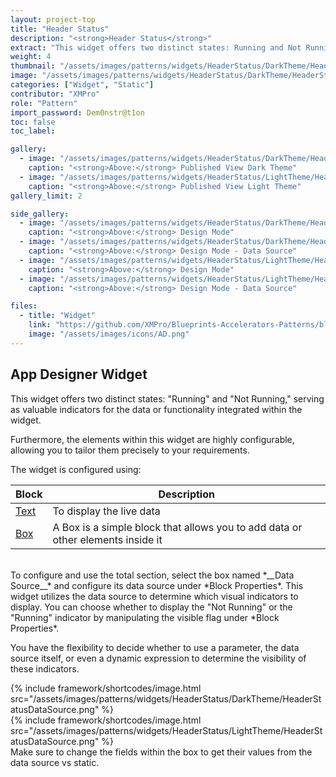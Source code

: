 ```yaml
---
layout: project-top
title: "Header Status"
description: "<strong>Header Status</strong>"
extract: "This widget offers two distinct states: Running and Not Running, serving as valuable indicators for the data or functionality integrated within the widget."
weight: 4
thumbnail: "/assets/images/patterns/widgets/HeaderStatus/DarkTheme/HeaderStatusPublishedMode.png"
image: "/assets/images/patterns/widgets/HeaderStatus/DarkTheme/HeaderStatusPublishedMode.png"
categories: ["Widget", "Static"]
contributor: "XMPro"
role: "Pattern"
import_password: Dem0nstr@t1on
toc: false
toc_label: 

gallery:
  - image: "/assets/images/patterns/widgets/HeaderStatus/DarkTheme/HeaderStatusPublishedMode.png"
    caption: "<strong>Above:</strong> Published View Dark Theme"
  - image: "/assets/images/patterns/widgets/HeaderStatus/LightTheme/HeaderStatusPublishedMode.png"
    caption: "<strong>Above:</strong> Published View Light Theme"
gallery_limit: 2

side_gallery:
  - image: "/assets/images/patterns/widgets/HeaderStatus/DarkTheme/HeaderStatusDesignMode.png"
    caption: "<strong>Above:</strong> Design Mode"
  - image: "/assets/images/patterns/widgets/HeaderStatus/DarkTheme/HeaderStatusDataSource.png"
    caption: "<strong>Above:</strong> Design Mode - Data Source"
  - image: "/assets/images/patterns/widgets/HeaderStatus/LightTheme/HeaderStatusDesignMode.png"
    caption: "<strong>Above:</strong> Design Mode"
  - image: "/assets/images/patterns/widgets/HeaderStatus/LightTheme/HeaderStatusDataSource.png"
    caption: "<strong>Above:</strong> Design Mode - Data Source"

files:
  - title: "Widget"
    link: "https://github.com/XMPro/Blueprints-Accelerators-Patterns/blob/master/patterns/widgets/Header%20Status.xwid"
    image: "/assets/images/icons/AD.png"
---
```


## App Designer Widget
This widget offers two distinct states: "Running" and "Not Running," serving as valuable indicators for the data or functionality integrated within the widget. 

Furthermore, the elements within this widget are highly configurable, allowing you to tailor them precisely to your requirements.

The widget is configured using: 

| Block                                  | Description                                                  |
| -------------------------------------- | ------------------------------------------------------------ |
| [Text](https://documentation.xmpro.com/blocks-toolbox/basic/text) | To display the live data |
| [Box](https://documentation.xmpro.com/blocks-toolbox/layout/box-and-data-repeater-box) | A Box is a simple block that allows you to add data or other elements inside it |

<br />
To configure and use the total section, select the box named *__Data Source__* and configure its data source under *Block Properties*. This widget utilizes the data source to determine which visual indicators to display. You can choose whether to display the "Not Running" or the "Running" indicator by manipulating the visible flag under *Block Properties*. 

You have the flexibility to decide whether to use a parameter, the data source itself, or even a dynamic expression to determine the visibility of these indicators.
<div class="inline_image">{% include framework/shortcodes/image.html src="/assets/images/patterns/widgets/HeaderStatus/DarkTheme/HeaderStatusDataSource.png" %}</div>
<div class="inline_image">{% include framework/shortcodes/image.html src="/assets/images/patterns/widgets/HeaderStatus/LightTheme/HeaderStatusDataSource.png" %}</div>
Make sure to change the fields within the box to get their values from the data source vs static.